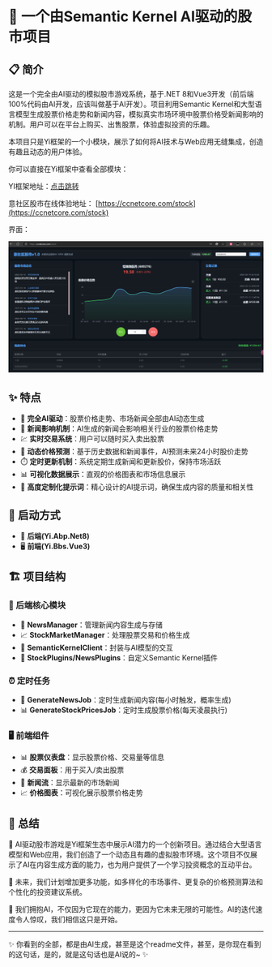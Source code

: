 # 🚀 一个由Semantic Kernel AI驱动的股市项目

## 📋 简介

这是一个完全由AI驱动的模拟股市游戏系统，基于.NET 8和Vue3开发（前后端100%代码由AI开发，应该叫做基于AI开发）。项目利用Semantic Kernel和大型语言模型生成股票价格走势和新闻内容，模拟真实市场环境中股票价格受新闻影响的机制。用户可以在平台上购买、出售股票，体验虚拟投资的乐趣。

本项目只是Yi框架的一个小模块，展示了如何将AI技术与Web应用无缝集成，创造有趣且动态的用户体验。

你可以直接在Yi框架中查看全部模块：

YI框架地址：[点击跳转](https://gitee.com/ccnetcore/Yi)

意社区股市在线体验地址：
[https://ccnetcore.com/stock](https://ccnetcore.com/stock)


界面：

<img src="readme/index.png"/>

## ✨ 特点

- 🤖 **完全AI驱动**：股票价格走势、市场新闻全部由AI动态生成
- 📰 **新闻影响机制**：AI生成的新闻会影响相关行业的股票价格走势
- 💹 **实时交易系统**：用户可以随时买入卖出股票
- 🔮 **动态价格预测**：基于历史数据和新闻事件，AI预测未来24小时股价走势
- ⏱️ **定时更新机制**：系统定期生成新闻和更新股价，保持市场活跃
- 📊 **可视化数据展示**：直观的价格图表和市场信息展示
- 🎯 **高度定制化提示词**：精心设计的AI提示词，确保生成内容的质量和相关性

## 🚀 启动方式

- 🔄 **后端(Yi.Abp.Net8)**
- 🖥️ **前端(Yi.Bbs.Vue3)**

## 🏗️ 项目结构

### 🧠 后端核心模块

- 📰 **NewsManager**：管理新闻内容生成与存储
- 📈 **StockMarketManager**：处理股票交易和价格生成
- 🤖 **SemanticKernelClient**：封装与AI模型的交互
- 🔌 **StockPlugins/NewsPlugins**：自定义Semantic Kernel插件

### ⏰ 定时任务

- 📰 **GenerateNewsJob**：定时生成新闻内容(每小时触发，概率生成)
- 📊 **GenerateStockPricesJob**：定时生成股票价格(每天凌晨执行)

### 🖥️ 前端组件

- 📊 **股票仪表盘**：显示股票价格、交易量等信息
- 💰 **交易面板**：用于买入/卖出股票
- 📰 **新闻流**：显示最新的市场新闻
- 📈 **价格图表**：可视化展示股票价格走势

## 🔮 总结

🌟 AI驱动股市游戏是Yi框架生态中展示AI潜力的一个创新项目。通过结合大型语言模型和Web应用，我们创造了一个动态且有趣的虚拟股市环境。这个项目不仅展示了AI在内容生成方面的能力，也为用户提供了一个学习投资概念的互动平台。

🚀 未来，我们计划增加更多功能，如多样化的市场事件、更复杂的价格预测算法和个性化的投资建议系统。

💫 我们拥抱AI，不仅因为它现在的能力，更因为它未来无限的可能性。AI的迭代速度令人惊叹，我们相信这只是开始。

---

✨ 你看到的全部，都是由AI生成，甚至是这个readme文件，甚至，是你现在看到的这句话，是的，就是这句话也是AI说的~ ✨
